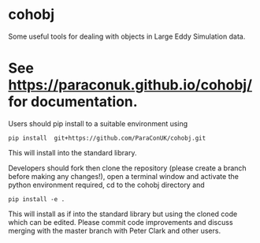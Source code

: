 # cohobj
Some useful tools for dealing with objects in Large Eddy Simulation data.

# See https://paraconuk.github.io/cohobj/ for documentation.

Users should pip install to a suitable environment using

    pip install  git+https://github.com/ParaConUK/cohobj.git

This will install into the standard library.

Developers should fork then clone the repository (please create a branch before making 
any changes!), open a terminal window and activate the python environment 
required, cd to the cohobj directory and

    pip install -e .

This will install as if into the standard library but using the cloned code 
which can be edited. Please commit code improvements and discuss merging with 
the master branch with Peter Clark and other users.

